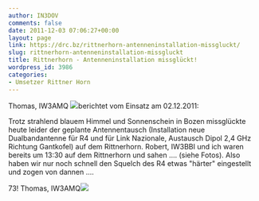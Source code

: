 ```yaml
---
author: IN3DOV
comments: false
date: 2011-12-03 07:06:27+00:00
layout: page
link: https://drc.bz/rittnerhorn-antenneninstallation-missgluckt/
slug: rittnerhorn-antenneninstallation-missgluckt
title: Rittnerhorn - Antenneninstallation missglückt!
wordpress_id: 3986
categories:
- Umsetzer Rittner Horn
---
```


Thomas, IW3AMQ [![](https://drc.bz/wp-content/uploads/2011/12/2011-12-02-Rittnerhorn-1_2-300x225.jpg)](https://drc.bz/wp-content/uploads/2011/12/2011-12-02-Rittnerhorn-1_2.jpg)berichtet vom Einsatz am 02.12.2011:




Trotz strahlend blauem Himmel und Sonnenschein in Bozen missglückte heute leider der geplante Antennentausch (Installation neue Dualbandantenne für R4 und für Link Nazionale, Austausch Dipol 2,4 GHz Richtung Gantkofel) auf dem Rittnerhorn. Robert, IW3BBI und ich waren bereits um 13:30 auf dem Rittnerhorn und sahen .... (siehe Fotos). Also haben wir nur noch schnell den Squelch des R4 etwas "härter" eingestellt und zogen von dannen ....


73! Thomas, IW3AMQ[![](https://drc.bz/wp-content/uploads/2011/12/2011-12-02-Rittnerhorn-2_2-300x225.jpg)](https://drc.bz/wp-content/uploads/2011/12/2011-12-02-Rittnerhorn-2_2.jpg)
